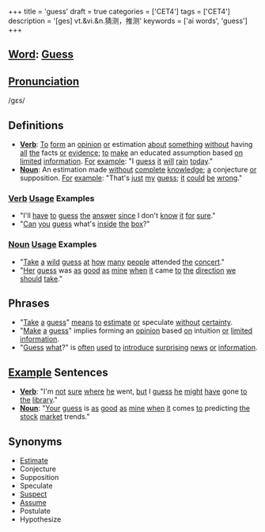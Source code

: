 +++
title = 'guess'
draft = true
categories = ['CET4']
tags = ['CET4']
description = '[ges] vt.&vi.&n.猜测，推测'
keywords = ['ai words', 'guess']
+++

## [Word](/en/post/word/): [Guess](/en/post/guess/)

## [Pronunciation](/en/post/pronunciation/)
/ɡɛs/

## Definitions
- **[Verb](/en/post/verb/)**: [To](/en/post/to/) [form](/en/post/form/) an [opinion](/en/post/opinion/) [or](/en/post/or/) estimation [about](/en/post/about/) [something](/en/post/something/) [without](/en/post/without/) having [all](/en/post/all/) [the](/en/post/the/) facts [or](/en/post/or/) [evidence](/en/post/evidence/); [to](/en/post/to/) [make](/en/post/make/) an educated assumption based [on](/en/post/on/) [limited](/en/post/limited/) [information](/en/post/information/). [For](/en/post/for/) [example](/en/post/example/): "I [guess](/en/post/guess/) [it](/en/post/it/) [will](/en/post/will/) [rain](/en/post/rain/) [today](/en/post/today/)."
- **[Noun](/en/post/noun/)**: An estimation made [without](/en/post/without/) [complete](/en/post/complete/) [knowledge](/en/post/knowledge/); [a](/en/post/a/) conjecture [or](/en/post/or/) supposition. [For](/en/post/for/) [example](/en/post/example/): "That's [just](/en/post/just/) [my](/en/post/my/) [guess](/en/post/guess/); [it](/en/post/it/) [could](/en/post/could/) [be](/en/post/be/) [wrong](/en/post/wrong/)."

### [Verb](/en/post/verb/) [Usage](/en/post/usage/) Examples
- "I'll [have](/en/post/have/) [to](/en/post/to/) [guess](/en/post/guess/) [the](/en/post/the/) [answer](/en/post/answer/) [since](/en/post/since/) I don't [know](/en/post/know/) [it](/en/post/it/) [for](/en/post/for/) [sure](/en/post/sure/)."
- "[Can](/en/post/can/) [you](/en/post/you/) [guess](/en/post/guess/) what's [inside](/en/post/inside/) [the](/en/post/the/) [box](/en/post/box/)?"

### [Noun](/en/post/noun/) [Usage](/en/post/usage/) Examples
- "[Take](/en/post/take/) [a](/en/post/a/) [wild](/en/post/wild/) [guess](/en/post/guess/) [at](/en/post/at/) [how](/en/post/how/) [many](/en/post/many/) [people](/en/post/people/) attended [the](/en/post/the/) [concert](/en/post/concert/)."
- "[Her](/en/post/her/) [guess](/en/post/guess/) was [as](/en/post/as/) [good](/en/post/good/) [as](/en/post/as/) [mine](/en/post/mine/) [when](/en/post/when/) [it](/en/post/it/) came [to](/en/post/to/) [the](/en/post/the/) [direction](/en/post/direction/) [we](/en/post/we/) [should](/en/post/should/) [take](/en/post/take/)."

## Phrases
- "[Take](/en/post/take/) [a](/en/post/a/) [guess](/en/post/guess/)" [means](/en/post/means/) [to](/en/post/to/) [estimate](/en/post/estimate/) [or](/en/post/or/) speculate [without](/en/post/without/) [certainty](/en/post/certainty/).
- "[Make](/en/post/make/) [a](/en/post/a/) [guess](/en/post/guess/)" implies forming an [opinion](/en/post/opinion/) based [on](/en/post/on/) intuition [or](/en/post/or/) [limited](/en/post/limited/) [information](/en/post/information/).
- "[Guess](/en/post/guess/) [what](/en/post/what/)?" is [often](/en/post/often/) [used](/en/post/used/) [to](/en/post/to/) [introduce](/en/post/introduce/) [surprising](/en/post/surprising/) [news](/en/post/news/) [or](/en/post/or/) [information](/en/post/information/).

## [Example](/en/post/example/) Sentences
- **[Verb](/en/post/verb/)**: "I'm [not](/en/post/not/) [sure](/en/post/sure/) [where](/en/post/where/) [he](/en/post/he/) went, [but](/en/post/but/) I [guess](/en/post/guess/) [he](/en/post/he/) [might](/en/post/might/) [have](/en/post/have/) gone [to](/en/post/to/) [the](/en/post/the/) [library](/en/post/library/)."
- **[Noun](/en/post/noun/)**: "[Your](/en/post/your/) [guess](/en/post/guess/) is [as](/en/post/as/) [good](/en/post/good/) [as](/en/post/as/) [mine](/en/post/mine/) [when](/en/post/when/) [it](/en/post/it/) comes [to](/en/post/to/) predicting [the](/en/post/the/) [stock](/en/post/stock/) [market](/en/post/market/) trends."

## Synonyms
- [Estimate](/en/post/estimate/)
- Conjecture
- Supposition
- Speculate
- [Suspect](/en/post/suspect/)
- [Assume](/en/post/assume/)
- Postulate
- Hypothesize
